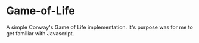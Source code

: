 # Game-of-Life
Α simple Conway's Game of Life implementation. It's purpose was for me to get familiar with Javascript.
